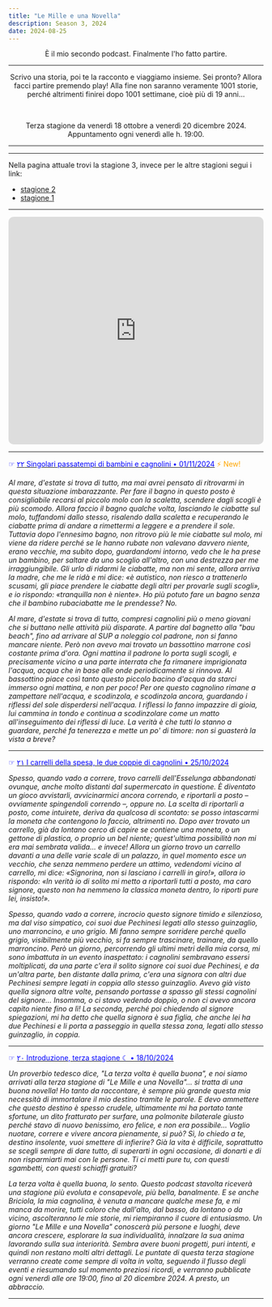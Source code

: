 ```yaml
---
title: "Le Mille e una Novella"
description: Season 3, 2024
date: 2024-08-25
---
```


<div align="center">È il mio secondo podcast. Finalmente l'ho fatto partire.</div>

---

<div align="center">Scrivo una storia, poi te la racconto e viaggiamo insieme. Sei pronto? Allora facci partire premendo play! Alla fine non saranno veramente 1001 storie, perché altrimenti finirei dopo 1001 settimane, cioè più di 19 anni...</div>

&nbsp;

<div align="center">Terza stagione da venerdì 18 ottobre a venerdì 20 dicembre 2024.</div>

<div align="center">Appuntamento ogni venerdì alle h. 19:00.</div>

---
---

Nella pagina attuale trovi la stagione 3, invece per le altre stagioni segui i link:

* [stagione 2](https://miry1919.github.io/hugosite/podcast/le-mille-e-una-novella-2/)
* [stagione 1](https://miry1919.github.io/hugosite/podcast/le-mille-e-una-novella/)

---

<iframe src="https://embed.podcasts.apple.com/us/podcast/le-mille-e-una-novella/id1546454579?itsct=podcast_box_player&amp;itscg=30200&amp;ls=1&amp;theme=dark" height="450px" frameborder="0" sandbox="allow-forms allow-popups allow-same-origin allow-scripts allow-top-navigation-by-user-activation" allow="autoplay *; encrypted-media *;" style="width: 100%; max-width: 660px; overflow: hidden; border-top-left-radius: 10px; border-top-right-radius: 10px; border-bottom-right-radius: 10px; border-bottom-left-radius: 10px; background-color: transparent;"></iframe>

---

<span style="color:blue">☞ [<span style="color:blue">٢٢ Singolari passatempi di bambini e cagnolini • 01/11/2024</span>](https://spotifyanchor-web.app.link/e/dvHoqEzWaOb)</span> <span style="color:orange">⚡️ New!</span>

*Al mare, d'estate si trova di tutto, ma mai avrei pensato di ritrovarmi in questa situazione imbarazzante. Per fare il bagno in questo posto è consigliabile recarsi al piccolo molo con la scaletta, scendere dagli scogli è più scomodo. Allora faccio il bagno qualche volta, lasciando le ciabatte sul molo, tuffandomi dallo stesso, risalendo dalla scaletta e recuperando le ciabatte prima di andare a rimettermi a leggere e a prendere il sole. Tuttavia dopo l'ennesimo bagno, non ritrovo più le mie ciabatte sul molo, mi viene da ridere perché se le hanno rubate non valevano davvero niente, erano vecchie, ma subito dopo, guardandomi intorno, vedo che le ha prese un bambino, per saltare da uno scoglio all'altro, con una destrezza per me irraggiungibile. Gli urlo di ridarmi le ciabatte, ma non mi sente, allora arriva la madre, che me le ridà e mi dice: «è autistico, non riesco a trattenerlo scusami, gli piace prendere le ciabatte degli altri per provarle sugli scogli», e io rispondo: «tranquilla non è niente». Ho più potuto fare un bagno senza che il bambino rubaciabatte me le prendesse? No.*

*Al mare, d'estate si trova di tutto, compresi cagnolini più o meno giovani che si buttano nelle attività più disparate. A partire dal bagnetto alla "bau beach", fino ad arrivare al SUP a noleggio col padrone, non si fanno mancare niente. Però non avevo mai trovato un bassottino marrone così costante prima d'ora. Ogni mattina il padrone lo porta sugli scogli, e precisamente vicino a una parte interrata che fa rimanere imprigionata l'acqua, acqua che in base alle onde periodicamente si rinnova. Al bassottino piace così tanto questo piccolo bacino d'acqua da starci immerso ogni mattina, e non per poco! Per ore questo cagnolino rimane a zampettare nell'acqua, e scodinzola, e scodinzola ancora, guardando i riflessi del sole disperdersi nell'acqua. I riflessi lo fanno impazzire di gioia, lui cammina in tondo e continua a scodinzolare come un matto all'inseguimento dei riflessi di luce. La verità è che tutti lo stanno a guardare, perché fa tenerezza e mette un po' di timore: non si guasterà la vista a breve?*

---

<span style="color:blue">☞ [<span style="color:blue">٢١ I carrelli della spesa, le due coppie di cagnolini • 25/10/2024</span>](https://spotifyanchor-web.app.link/e/nkWoeHRfZNb)</span>

*Spesso, quando vado a correre, trovo carrelli dell'Esselunga abbandonati ovunque, anche molto distanti dal supermercato in questione. È diventato un gioco avvistarli, avvicinarmici ancora correndo, e riportarli a posto – ovviamente spingendoli correndo –, oppure no. La scelta di riportarli a posto, come intuirete, deriva da qualcosa di scontato: se posso intascarmi la moneta che contengono lo faccio, altrimenti no. Dopo aver trovato un carrello, già da lontano cerco di capire se contiene una moneta, o un gettone di plastica, o proprio un bel niente; quest'ultima possibilità non mi era mai sembrata valida... e invece! Allora un giorno trovo un carrello davanti a una delle varie scale di un palazzo, in quel momento esce un vecchio, che senza nemmeno perdere un attimo, vedendomi vicino al carrello, mi dice: «Signorina, non si lasciano i carrelli in giro!», allora io rispondo: «In verità io di solito mi metto a riportarli tutti a posto, ma caro signore, questo non ha nemmeno la classica moneta dentro, lo riporti pure lei, insisto!».*

*Spesso, quando vado a correre, incrocio questo signore timido e silenzioso, ma dal viso simpatico, coi suoi due Pechinesi legati allo stesso guinzaglio, uno marroncino, e uno grigio. Mi fanno sempre sorridere perché quello grigio, visibilmente più vecchio, si fa sempre trascinare, trainare, da quello marroncino. Però un giorno, percorrendo gli ultimi metri della mia corsa, mi sono imbattuta in un evento inaspettato: i cagnolini sembravano essersi moltiplicati, da una parte c'era il solito signore coi suoi due Pechinesi, e da un'altra parte, ben distante dalla prima, c'era una signora con altri due Pechinesi sempre legati in coppia allo stesso guinzaglio. Avevo già visto quella signora altre volte, pensando portasse a spasso gli stessi cagnolini del signore... Insomma, o ci stavo vedendo doppio, o non ci avevo ancora capito niente fino a lì! La seconda, perché poi chiedendo al signore spiegazioni, mi ha detto che quella signora è sua figlia, che anche lei ha due Pechinesi e li porta a passeggio in quella stessa zona, legati allo stesso guinzaglio, in coppia.*

---

<span style="color:blue">☞ [<span style="color:blue">٢٠ Introduzione, terza stagione ☾ • 18/10/2024</span>](https://spotifyanchor-web.app.link/e/aARNQDGENNb)</span>

*Un proverbio tedesco dice, "La terza volta è quella buona", e noi siamo arrivati alla terza stagione di "Le Mille e una Novella"... si tratta di una buona novella! Ho tanto da raccontare, è sempre più grande questa mia necessità di immortalare il mio destino tramite le parole. E devo ammettere che questo destino è spesso crudele, ultimamente mi ha portato tante sfortune, un dito fratturato per surfare, una polmonite bilaterale giusto perché stavo di nuovo benissimo, ero felice, e non era possibile... Voglio nuotare, correre e vivere ancora pienamente, si può? Sì, lo chiedo a te, destino insolente, vuoi smettere di infierire? Già la vita è difficile, soprattutto se scegli sempre di dare tutto, di superarti in ogni occasione, di donarti e di non risparmiarti mai con le persone. Ti ci metti pure tu, con questi sgambetti, con questi schiaffi gratuiti?*

*La terza volta è quella buona, lo sento. Questo podcast stavolta riceverà una stagione più evoluta e consapevole, più bella, banalmente. E se anche Briciola, la mia cagnolina, è venuta a mancare qualche mese fa, e mi manca da morire, tutti coloro che dall'alto, dal basso, da lontano o da vicino, ascolteranno le mie storie, mi riempiranno il cuore di entusiasmo. Un giorno "Le Mille e una Novella" conoscerà più persone e luoghi, deve ancora crescere, esplorare la sua individualità, innalzare la sua anima lavorando sulla sua interiorità. Sembra avere buoni progetti, puri intenti, e quindi non restano molti altri dettagli. Le puntate di questa terza stagione verranno create come sempre di volta in volta, seguendo il flusso degli eventi e riesumando sul momento preziosi ricordi, e verranno pubblicate ogni venerdì alle ore 19:00, fino al 20 dicembre 2024. A presto, un abbraccio.*

---
